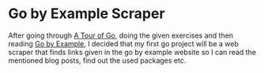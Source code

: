 # Go by Example Scraper

After going through [A Tour of Go](https://go.dev/tour/), doing the given
exercises and then reading [Go by Example](https://gobyexample.com/), I decided
that my first go project will be a web scraper that finds links given in the go
by example website so I can read the mentioned blog posts, find out the used
packages etc.
